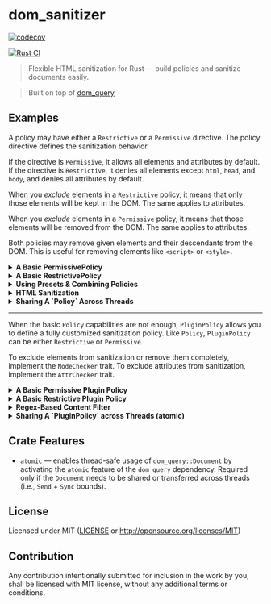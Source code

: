 # dom_sanitizer

[![codecov](https://codecov.io/github/niklak/dom_sanitizer/graph/badge.svg?token=Y3EN2HE4SR)](https://codecov.io/github/niklak/dom_sanitizer)

[![Rust CI](https://github.com/niklak/dom_sanitizer/actions/workflows/rust.yml/badge.svg)](https://github.com/niklak/dom_sanitizer/actions/workflows/rust.yml)

> Flexible HTML sanitization for Rust — build policies and sanitize documents easily.

> Built on top of [dom_query](https://github.com/niklak/dom_query)




## Examples

A policy may have either a `Restrictive` or a `Permissive` directive.
The policy directive defines the sanitization behavior.

If the directive is `Permissive`, it allows all elements and attributes by default.
If the directive is `Restrictive`, it denies all elements except `html`, `head`, and `body`, and denies all attributes by default.

When you *exclude* elements in a `Restrictive` policy, it means that only those elements will be kept in the DOM. The same applies to attributes.

When you *exclude* elements in a `Permissive` policy, it means that those elements will be removed from the DOM. The same applies to attributes.

Both policies may remove given elements and their descendants from the DOM. This is useful for removing elements like `<script>` or `<style>`.


<details>
<summary><b>A Basic PermissivePolicy</b></summary>

```rust
use dom_sanitizer::PermissivePolicy;
use dom_query::Document;

// `PermissivePolicy<'a>`, as well as `AllowAllPolicy`, is an alias for `Policy<'a, Permissive>`
let policy = PermissivePolicy::builder()
    // Disallow `div` elements
    .exclude_elements(&["div"])
    // Disallow `role` attribute globally
    .exclude_attrs(&["role"])
    // Disallow `href` attribute for `a` elements
    .exclude_element_attrs("a", &["href"])
    // remove `style` elements including their descendants (elements, text, comments)
    .remove_elements(&["style"])
    .build();

let contents: &str = r#"
    <!DOCTYPE html>
    <html>
        <head><title>Test</title></head>
        <body>
            <style>
                p { border-bottom: 2px solid black; }
            </style>
            <div><p role="paragraph">The first paragraph contains <a href="/first" role="link">the first link</a>.</p></div>
            <div><p role="paragraph">The second paragraph contains <a href="/second" role="link">the second link</a>.</p></div>
            <div><p role="paragraph">The third paragraph contains <a href="/third" role="link">the third link</a>.</p></div>
            <div><p id="highlight" role="paragraph"><mark>highlighted text</mark>, <b>bold text</b></p></div>
            <div></div>
        </body>
    </html>"#;

let doc = Document::from(contents);
policy.sanitize_document(&doc);

// After sanitization:

// `style` removed from the DOM
assert!(!doc.select("style").exists());
// - No `div` elements remain
assert!(!doc.select("div").exists());
// - No `role` attributes remain
assert!(!doc.select("[role]").exists());
// - `p` elements are preserved
assert_eq!(doc.select("p").length(), 4);
// - `a` elements are preserved but without `href` attributes
assert_eq!(doc.select("a").length(), 3);
assert_eq!(doc.select("a[href]").length(), 0);
```
</details>


<details>
<summary><b>A Basic RestrictivePolicy</b></summary>

```rust
use dom_sanitizer::RestrictivePolicy;
use dom_query::Document;


// `RestrictivePolicy<'a>`, as well as `DenyAllPolicy`, is an alias for `Policy<'a, Restrictive>` 

// Create a new restrictive policy with builder
let policy = RestrictivePolicy::builder()
    // allow only `p` and `a` elements
    .exclude_elements(&["p", "a"])
    // allow `href` attribute for `a` elements
    .exclude_element_attrs("a", &["href"])
    // remove `style` elements including their descendants (elements, text, comments)
    .remove_elements(&["style"])
    .build();

let contents: &str = r#"
    <!DOCTYPE html>
    <html>
        <head><title>Test</title></head>
        <body>
            <style>
                p { border-bottom: 2px solid black; }
            </style>
            <div><p role="paragraph">The first paragraph contains <a href="/first" role="link">the first link</a>.</p></div>
            <div><p role="paragraph">The second paragraph contains <a href="/second" role="link">the second link</a>.</p></div>
            <div><p role="paragraph">The third paragraph contains <a href="/third" role="link">the third link</a>.</p></div>
            <div><p id="highlight" role="paragraph"><mark>highlighted text</mark>, <b>bold text</b></p></div>
            <div></div>
        </body>
    </html>"#;

let doc = dom_query::Document::from(contents);
policy.sanitize_document(&doc);

// After sanitization:

// `style` removed from the DOM
assert!(!doc.select("style").exists());

// No `div` elements in the DOM
assert!(!doc.select("div").exists());
// No `role` attributes in the DOM
assert!(!doc.select("[role]").exists());
// But we still have `p` elements
assert_eq!(doc.select("p").length(), 4);
// as well as `a` elements with `href` attributes
assert_eq!(doc.select("a[href]").length(), 3);

// `html`, `head`, and `body` elements are always kept
assert!(doc.select("html").exists());
assert!(doc.select("head").exists());
assert!(doc.select("body").exists());
```
</details>

<details>
<summary><b>Using Presets & Combining Policies</b></summary>

This example demonstrates how to combine multiple preset policies into one.

```rust
// 
use dom_sanitizer::{preset, RestrictivePolicy};

// Create a new restrictive policy using the builder
let _policy = RestrictivePolicy::builder()
    // Allow global attributes from the `global_attr_policy` preset —
    // includes `class`, `id`, `role`, `dir`, `lang`, and `title`
    .merge(preset::global_attr_policy())
    // Allow list elements from the `list_policy` preset —
    // includes `ul`, `ol`, and `li`
    .merge(preset::list_policy())
    // Allow table-related elements from the `table_policy` preset —
    // includes `table`, `caption`, `colgroup`, `col`, `th`, `thead`, `tbody`, `tr`, `td`, and `tfoot`
    .merge(preset::table_policy())
    // Allow table-related attributes from the `table_attr_policy` preset
    .merge(preset::table_attr_policy())
    // Allow inline formatting elements from the `highlight_policy` preset —
    // includes `b`, `del`, `em`, `i`, `ins`, `mark`, `s`, `small`, `strong`, and `u`
    .merge(preset::highlight_policy())
    // You can still apply custom rules in addition to using preset policies
    .exclude_elements(&["h1", "h2", "h3", "a", "svg"])
    .exclude_elements(&["meta", "link"])
    .exclude_element_attrs("meta", &["charset", "name", "content"])
    .exclude_attrs(&["translate"])
    .exclude_element_attrs("a", &["href"])
    .remove_elements(&["style", "script"])
    .build();
```
</details>


<details>
<summary><b>HTML Sanitization</b></summary>

```rust
use dom_sanitizer::PermissivePolicy;
use dom_query::Document;


// Create a new permissive policy with builder
let policy = PermissivePolicy::builder()
    // remove `style` elements including their descendants (elements, text, comments)
    .remove_elements(&["style"])
    .build();

let contents: &str = r#"
    <!DOCTYPE html>
    <html>
        <head><title>Test</title></head>
        <body>
            <style>
                p { border-bottom: 2px solid black; }
            </style>
            <div><p role="paragraph">The first paragraph contains <a href="/first" role="link">the first link</a>.</p></div>
            <div></div>
        </body>
    </html>"#;

assert!(contents.contains("<style>"));
assert!(contents.contains(r#"p { border-bottom: 2px solid black; }"#));

let html = policy.sanitize_html(contents);

assert!(!html.contains("<style>"));
assert!(!html.contains(r#"p { border-bottom: 2px solid black; }"#));

```
</details>


<details>
<summary><b>Sharing A `Policy` Across Threads</b></summary>

```rust
use std::sync::Arc;

use dom_sanitizer::preset::table_policy;
use dom_sanitizer::DenyAllPolicy;

let policy = DenyAllPolicy::builder()
    // Allow table elements
    .merge(table_policy())
    .remove_elements(&["style"])
    // `html`, `head`, and `body` are always kept
    .build();
    
let shared_policy = Arc::new(policy);

let mut handles = Vec::new();
for _ in 0..4 {
    let policy = shared_policy.clone();
    let handle = std::thread::spawn(move || {
        let contents: &str = include_str!("../test-pages/table.html");
        let doc = dom_query::Document::from(contents);
        policy.sanitize_document(&doc);
        assert!(doc.select("table tr > td").exists());
        assert!(!doc.select("style").exists());
    });
    handles.push(handle);
}

for handle in handles {
    handle.join().expect("worker thread panicked");
}

```
</details>


---
When the basic `Policy` capabilities are not enough, `PluginPolicy` allows
you to define a fully customized sanitization policy.
Like `Policy`, `PluginPolicy` can be either `Restrictive` or `Permissive`.

To exclude elements from sanitization or remove them completely,
implement the `NodeChecker` trait.
To exclude attributes from sanitization, implement the `AttrChecker` trait.


<details>
<summary><b>A Basic Permissive Plugin Policy</b></summary>

```rust
use dom_sanitizer::plugin_policy::{AttrChecker, NodeChecker, PluginPolicy};
use dom_sanitizer::Permissive;

use dom_query::NodeRef;

use html5ever::{local_name, LocalName};

/// Matches nodes with a specific local name.
pub struct MatchLocalName(pub LocalName);
impl NodeChecker for MatchLocalName {
    fn is_match(&self, node: &NodeRef) -> bool {
        node.qual_name_ref()
            .map_or(false, |qual_name| self.0 == qual_name.local)
    }
}

/// Matches a suspicious attributes that starts with `on` but is not `onclick`.
struct SuspiciousAttr;
impl AttrChecker for SuspiciousAttr {
    fn is_match_attr(&self, _node: &NodeRef, attr: &html5ever::Attribute) -> bool {
        let attr_name = attr.name.local.as_ref().to_ascii_lowercase();
        attr_name != "onclick" && attr_name.starts_with("on")
    }
}

// Creates a permissive policy that allows all elements and attributes by default,
// excluding those matched by custom checkers.
let policy: PluginPolicy<Permissive> = PluginPolicy::builder()
    // `div` elements become disallowed and will be stripped from the DOM
    .exclude(MatchLocalName(local_name!("div")))
    // `style` elements will be completely removed from the DOM
    .remove(MatchLocalName(local_name!("style")))
    // Attributes that start with `on` and are not `onclick` will be removed
    .exclude_attr(SuspiciousAttr)
    .build();

let contents: &str = r#"
<!DOCTYPE html>
<html lang="en">
<head><title>Test Ad Block</title></head>
    <body>
        <style>@keyframes x{}</style>
        <div><p role="paragraph">The first paragraph contains <a href="/first" role="link">the first link</a>.</p></div>
        <div><p role="paragraph">The second paragraph contains <a href="/second" role="link">the second link</a>.</p></div>
        <div><p role="paragraph">The third paragraph contains <a href="/third" role="link">the third link</a>.</p></div>
        <div><p id="highlight" role="paragraph"><mark>highlighted text</mark>, <b>bold text</b></p></div>
        <div>
            <a style="animation-name:x" onanimationend="alert(1)"></a>
        </div>
    </body>
</html>"#;

let doc = dom_query::Document::from(contents);

policy.sanitize_document(&doc);

// The `style` element is removed from the DOM
assert!(!doc.select("style").exists());
// All `div` elements are removed from the DOM
assert!(!doc.select("div").exists());
// All 4 `<p>` elements remain
assert_eq!(doc.select("p").length(), 4);
// Suspicious attributes removed (e.g., `onanimationend`)
assert!(!doc.select("a[onanimationend]").exists());
```
</details>

<details>
<summary><b>A Basic Restrictive Plugin Policy</b></summary>

This example is using some predefined checkers from the `preset` module.

```rust
use dom_sanitizer::plugin_policy::{NodeChecker, PluginPolicy};
use dom_sanitizer::plugin_policy::preset;
use dom_sanitizer::Restrictive;
use dom_query::NodeRef;

use html5ever::local_name;

struct ExcludeOnlyHttps;
impl NodeChecker for ExcludeOnlyHttps {
    fn is_match(&self, node: &NodeRef) -> bool {
        node.has_name("a")
            && node
                .attr("href")
                .map_or(false, |href| href.starts_with("https://"))
    }
}

// Creates a restrictive policy that allows only specific elements and attributes
// which are explicitly excluded from sanitization with custom checkers.
let policy: PluginPolicy<Restrictive> = PluginPolicy::builder()
    // Allow `a` elements only if their `href` starts with "https://"
    .exclude(ExcludeOnlyHttps)
    // Allow `title`, `p`, `mark`, and `b` elements
    .exclude(preset::LocalNamesMatcher::new(&[
        "title", "p", "mark","b",
    ]))
    // `html`, `head`, and `body` are always kept
    .build();

let contents: &str = r#"
<!DOCTYPE html>
<html lang="en">
<head><title>Test Ad Block</title></head>
    <body>
        <div><p role="paragraph">The first paragraph contains <a href="/first" role="link">the first link</a>.</p></div>
        <div><p role="paragraph">The second paragraph contains <a href="/second" role="link">the second link</a>.</p></div>
        <div><p role="paragraph">The third paragraph contains <a href="/third" role="link">the third link</a>.</p></div>
        <div><p id="highlight" role="paragraph"><mark>highlighted text</mark>, <b>bold text</b></p></div>
    </body>
</html>"#;

let doc = dom_query::Document::from(contents);

policy.sanitize_document(&doc);

// After sanitization:
// - there are no `div` elements in the DOM
assert!(!doc.select("div").exists());

// All links are stripped, because it's not clear if they are secure. (Didn't match the policy)
assert_eq!(doc.select("a").length(), 0);
// `link` appears only as text inside `p` elements
assert_eq!(doc.html().matches("link").count(), 3);

// html, head, body are always kept
assert!(doc.select("html").exists());
assert!(doc.select("head").exists());
assert!(doc.select("body").exists());

// title is preserved, because it's excluded from the Restrictive policy
assert!(doc.select("head title").exists());
assert!(doc.select("p mark").exists());
assert!(doc.select("p b").exists());
assert!(!doc.select("p[role]").exists());
```
</details>


<details>
<summary><b>Regex-Based Content Filter</b></summary>

This example demonstrates how to implement a more advanced content filtering strategy
using external dependencies like `regex`.

```rust
use dom_sanitizer::plugin_policy::{NodeChecker, PluginPolicy};
use dom_sanitizer::Permissive;

use dom_query::NodeRef;
use html5ever::LocalName;
use regex::Regex;

// `RegexContentCountMatcher` checks whether a given regex pattern appears
// in the text content of a node a certain number of times. If the number
// of matches is greater than or equal to the specified threshold, the node
// is considered a match.
struct RegexContentCountMatcher {
    element_scope: LocalName,
    regex: Regex,
    threshold: usize,
}

impl RegexContentCountMatcher {
    fn new(re: &str, threshold: usize, element_scope: &str) -> Self {
        Self {
            element_scope: LocalName::from(element_scope),
            regex: Regex::new(re).unwrap(),
            threshold,
        }
    }
}

impl NodeChecker for RegexContentCountMatcher {
    fn is_match(&self, node: &NodeRef) -> bool {
        let Some(qual_name) = node.qual_name_ref() else {
            return false;
        };
        if qual_name.local != self.element_scope {
            return false;
        }

        let text = node.text();
        if text.is_empty() {
            return false;
        }

        self.regex.find_iter(&text).count() >= self.threshold
    }
}

let policy: PluginPolicy<Permissive> = PluginPolicy::builder()
    .remove(RegexContentCountMatcher::new(
        r"(?i)shop now|amazing deals|offer",
        3,
        "div",
    ))
    .build();

let contents: &str = r#"
<html lang="en">
    <head><title>Test Ad Block</title></head>
    <body>
        <div class="ad-block">
            <h3 class="ad-title">Limited Time Offer!</h3>
            <p class="ad-text">Discover amazing deals on our latest products. Shop now and save big!</p>
            <a href="/deal" target="_blank">Learn More</a>
        </div>
        <div><p class="regular-text">A test paragraph.</p></div>
        <div><p>Another test paragraph.</p></div>
    </body>
</html>"#;

let doc = dom_query::Document::from(contents);

// Before sanitization:
assert!(doc.select("div.ad-block").exists());
assert_eq!(doc.select("div").length(), 3);
assert_eq!(doc.select("p").length(), 3);

policy.sanitize_document(&doc);

// After sanitization, the `div.ad-block` element is removed because
// its text content matched the pattern 3 times, which is considered too noisy.
assert!(!doc.select("div.ad-block").exists());
assert_eq!(doc.select("div").length(), 2);
assert_eq!(doc.select("p").length(), 2);
```
</details>


<details>
<summary><b>Sharing A `PluginPolicy` across Threads (atomic)</b></summary>

*This example requires the `atomic` feature.*

This example demonstrates how to safely share and use a `PluginPolicy` across multiple threads. 
It utilizes the `atomic` feature, which is required to share `dom_query::Document`.

```rust
#[cfg(feature = "atomic")]
{
    use std::sync::Arc;
    use std::sync::mpsc::channel;

    use html5ever::local_name;

    use dom_sanitizer::plugin_policy::preset;
    use dom_sanitizer::plugin_policy::PluginPolicy;
    use dom_sanitizer::Restrictive;


    let policy: PluginPolicy<Restrictive> = PluginPolicy::builder()
        // Allow table elements
        .exclude(preset::LocalNamesMatcher::new(&[
            "table", "tbody", "tr", "th", "td",
        ]))
        .remove(preset::LocalNameMatcher::new("style"))
        // `html`, `head`, and `body` are always kept
        .build();
        
    dbg!(&policy);
    let shared_policy = Arc::new(policy);

    let (tx, rx) = channel();

    for _ in 0..4 {
        let policy = shared_policy.clone();
        let thread_tx = tx.clone();
        std::thread::spawn(move || {
            let contents: &str = include_str!("../test-pages/table.html");
            let doc = dom_query::Document::from(contents);
            policy.sanitize_document(&doc);
            thread_tx.send(doc).unwrap();
            
        });
        
    }
    drop(tx);

    for doc in rx {
        assert!(!doc.select("style").exists());
        assert!(doc.select("table tr > td").exists());
    }
}
```
</details>


## Crate Features

- `atomic` — enables thread-safe usage of `dom_query::Document` by activating the `atomic` feature of the `dom_query` dependency.
Required only if the `Document` needs to be shared or transferred across threads (i.e., `Send` + `Sync` bounds).

## License

Licensed under MIT ([LICENSE](LICENSE) or <http://opensource.org/licenses/MIT>)


## Contribution

Any contribution intentionally submitted for inclusion in the work by you, shall be
licensed with MIT license, without any additional terms or conditions.